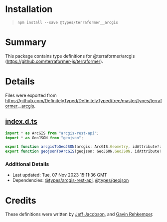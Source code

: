 # Installation
> `npm install --save @types/terraformer__arcgis`

# Summary
This package contains type definitions for @terraformer/arcgis (https://github.com/terraformer-js/terraformer).

# Details
Files were exported from https://github.com/DefinitelyTyped/DefinitelyTyped/tree/master/types/terraformer__arcgis.
## [index.d.ts](https://github.com/DefinitelyTyped/DefinitelyTyped/tree/master/types/terraformer__arcgis/index.d.ts)
````ts
import * as ArcGIS from "arcgis-rest-api";
import * as GeoJSON from "geojson";

export function arcgisToGeoJSON(arcgis: ArcGIS.Geometry, idAttribute?: string): GeoJSON.GeometryObject;
export function geojsonToArcGIS(geojson: GeoJSON.GeoJSON, idAttribute?: string): ArcGIS.Geometry;

````

### Additional Details
 * Last updated: Tue, 07 Nov 2023 15:11:36 GMT
 * Dependencies: [@types/arcgis-rest-api](https://npmjs.com/package/@types/arcgis-rest-api), [@types/geojson](https://npmjs.com/package/@types/geojson)

# Credits
These definitions were written by [Jeff Jacobson](https://github.com/JeffJacobson), and [Gavin Rehkemper](https://github.com/gavinr).
